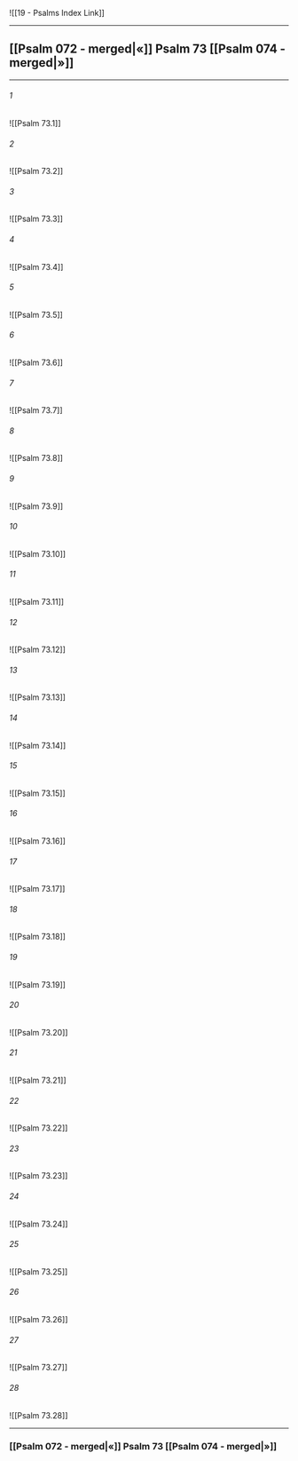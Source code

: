 ![[19 - Psalms Index Link]]

---
##  [[Psalm 072 - merged|«]] Psalm 73 [[Psalm 074 - merged|»]]

---

###### 1
![[Psalm 73.1]] 

###### 2
![[Psalm 73.2]] 

###### 3
![[Psalm 73.3]] 

###### 4
![[Psalm 73.4]]

###### 5 
![[Psalm 73.5]] 

###### 6
![[Psalm 73.6]] 

###### 7
![[Psalm 73.7]] 

###### 8
![[Psalm 73.8]] 

###### 9
![[Psalm 73.9]] 

###### 10
![[Psalm 73.10]] 

###### 11
![[Psalm 73.11]] 

###### 12
![[Psalm 73.12]]

###### 13
![[Psalm 73.13]] 

###### 14
![[Psalm 73.14]] 

###### 15
![[Psalm 73.15]]

###### 16
![[Psalm 73.16]] 

###### 17
![[Psalm 73.17]]

###### 18
![[Psalm 73.18]] 

###### 19
![[Psalm 73.19]] 

###### 20
![[Psalm 73.20]]

###### 21
![[Psalm 73.21]] 

###### 22
![[Psalm 73.22]] 

###### 23
![[Psalm 73.23]]

###### 24
![[Psalm 73.24]] 

###### 25
![[Psalm 73.25]]

###### 26
![[Psalm 73.26]] 

###### 27
![[Psalm 73.27]] 

###### 28
![[Psalm 73.28]]


---
###  [[Psalm 072 - merged|«]] Psalm 73 [[Psalm 074 - merged|»]]